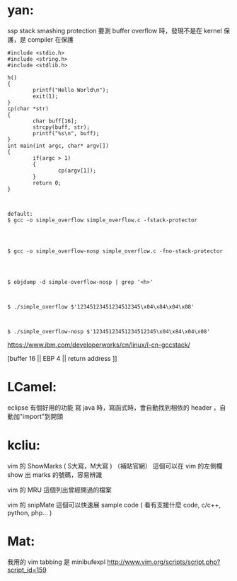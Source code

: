 # yan:


ssp
stack smashing protection
要測 buffer overflow 時，發現不是在 kernel 保護，是 compiler 在保護


    #include <stdio.h>                                                                               
    #include <string.h>
    #include <stdlib.h>
    
    h()
    {
            printf("Hello World\n");
            exit(1);
    }
    cp(char *str)
    {
            char buff[16];
            strcpy(buff, str);
            printf("%s\n", buff);
    }
    int main(int argc, char* argv[])
    {
            if(argc > 1)
            {
                    cp(argv[1]);
            }
            return 0;
    }



    default:
    $ gcc -o simple_overflow simple_overflow.c -fstack-protector




    $ gcc -o simple_overflow-nosp simple_overflow.c -fno-stack-protector




    $ objdump -d simple-overflow-nosp | grep '<h>'



    $ ./simple_overflow $'12345123451234512345\x04\x84\x04\x08'



    $ ./simple_overflow-nosp $'12345123451234512345\x04\x84\x04\x08'


<https://www.ibm.com/developerworks/cn/linux/l-cn-gccstack/>  

[buffer 16 || EBP 4 || return address ]]


# LCamel:

eclipse 有個好用的功能
寫 java 時，寫函式時，會自動找到相依的 header ，自動加"import"到開頭

# kcliu:

vim 的 ShowMarks ( S大寫，M大寫 )
（補貼官網）
這個可以在 vim 的左側欄 show 出 marks 的號碼，容易辨識

vim 的 MRU
這個列出曾經開過的檔案

vim 的 snipMate
這個可以快速展 sample code ( 看有支援什麼 code, c/c++, python, php... )

# Mat:

我用的 vim tabbing 是 minibufexpl
<http://www.vim.org/scripts/script.php?script_id=159>  